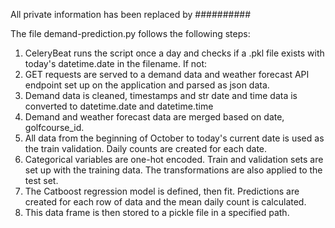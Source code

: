 All private information has been replaced by ##########

The file demand-prediction.py follows the following steps:

1. CeleryBeat runs the script once a day and checks if a .pkl file exists with today's datetime.date in the filename. If not:
2. GET requests are served to a demand data and weather forecast API endpoint set up on the application and parsed as json data.
3. Demand data is cleaned, timestamps and str date and time data is converted to datetime.date and datetime.time
4. Demand and weather forecast data are merged based on date, golfcourse_id.
5. All data from the beginning of October to today's current date is used as the train validation. Daily counts are created for each date.
6. Categorical variables are one-hot encoded. Train and validation sets are set up with the training data. The transformations are also applied to the test set.
7. The Catboost regression model is defined, then fit. Predictions are created for each row of data and the mean daily count is calculated.
8. This data frame is then stored to a pickle file in a specified path.
